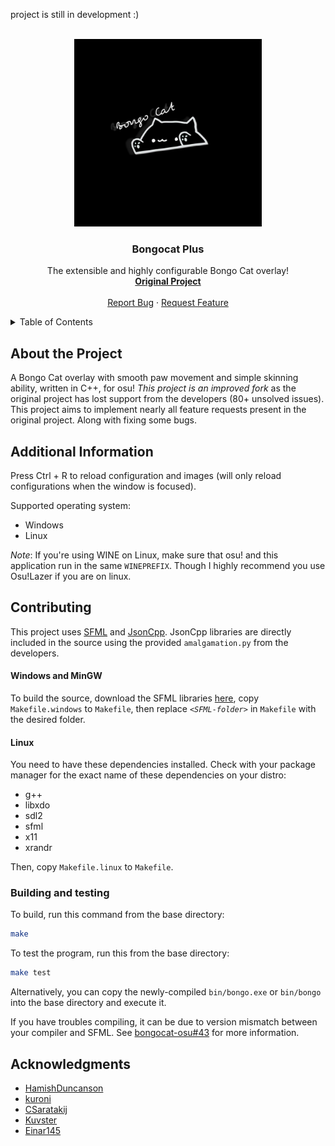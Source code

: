 <!-- TOP OF README ANCHOR -->
<a name="top"></a>

project is still in development :)
<!-- PROJECT LOGO -->
<br/>
<div align="center">
  <a href="https://github.com/ZackeryRSmith/bongocat-plus/">
    <img src="./res/bongocatlogo.jpg" alt="logo" width="300" height="300">
  </a>

<h3 align="center">Bongocat Plus</h3>
  <p align="center">
    The extensible and highly configurable Bongo Cat overlay!
    <br/>
    <a href="https://github.com/kuroni/bongocat-osu"><strong>Original Project</strong></a>
    <br/><br/>
    <a href="https://github.com/ZackeryRSmith/bongocat-osu/issues">Report Bug</a>
    ·
    <a href="https://github.com/ZackeryRSmith/bongocat-osu/issues">Request Feature</a>
  </p>
</div>

<!-- TABLE OF CONTENTS -->
<details>
  <summary>Table of Contents</summary>
  <ol>
    <li><a href="#about-the-project">About The Project</a></li>
<!--    <li>
      <a href="#getting-started">Getting Started</a>
      <ul>
        <li><a href="#prerequisites">Prerequisites</a></li>
        <li><a href="#installation">Installation</a></li>
      </ul>
    </li>-->
    <li><a href="#additional-information">Additional Information</a></li>
    <li><a href="#contributing">Contributing</a></li>
    <li><a href="#acknowledgments">Acknowledgments</a></li>
  </ol>
</details>

## About the Project
A Bongo Cat overlay with smooth paw movement and simple skinning ability, written in C++, for osu! *This project is an improved fork* as the original project has lost support from the developers (80+ unsolved issues). This project aims to implement nearly all feature requests present in the original project. Along with fixing some bugs.

## Additional Information
Press Ctrl + R to reload configuration and images (will only reload configurations when the window is focused).

Supported operating system:
* Windows
* Linux

_Note_: If you're using WINE on Linux, make sure that osu! and this application run in the same `WINEPREFIX`.
          Though I highly recommend you use Osu!Lazer if you are on linux.

## Contributing
This project uses [SFML](https://www.sfml-dev.org/index.php) and [JsonCpp](https://github.com/open-source-parsers/jsoncpp). JsonCpp libraries are directly included in the source using the provided `amalgamation.py` from the developers.

#### Windows and MinGW
To build the source, download the SFML libraries [here](https://www.sfml-dev.org/index.php), copy `Makefile.windows` to `Makefile`, then replace *`<SFML-folder>`* in `Makefile` with the desired folder.

#### Linux
You need to have these dependencies installed. Check with your package manager for the exact name of these dependencies on your distro:
- g++
- libxdo
- sdl2
- sfml
- x11
- xrandr

Then, copy `Makefile.linux` to `Makefile`.

### Building and testing
To build, run this command from the base directory:

```sh
make
```

To test the program, run this from the base directory:

```sh
make test
```

Alternatively, you can copy the newly-compiled `bin/bongo.exe` or `bin/bongo` into the base directory and execute it.

If you have troubles compiling, it can be due to version mismatch between your compiler and SFML. See [bongocat-osu#43](https://github.com/kuroni/bongocat-osu/issues/43) for more information.

## Acknowledgments
*  [HamishDuncanson](https://github.com/HamishDuncanson)
*  [kuroni](https://github.com/kuroni)
*  [CSaratakij](https://github.com/CSaratakij)
*  [Kuvster](https://github.com/Kuvster)
*  [Einar145](https://github.com/Einar145)
